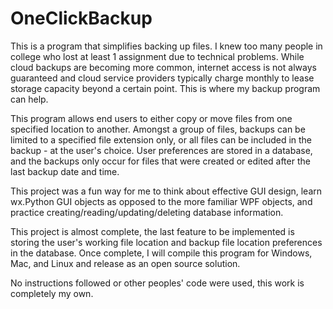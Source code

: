 # OneClickBackup
This is a program that simplifies backing up files. I knew too many people in college who lost at least 1 assignment due to technical problems. While cloud backups are becoming more common, internet access is not always guaranteed and cloud service providers typically charge monthly to lease storage capacity beyond a certain point. This is where my backup program can help.

This program allows end users to either copy or move files from one specified location to another. Amongst a group of files, backups can be limited to a specified file extension only, or all files can be included in the backup - at the user's choice. User preferences are stored in a database, and the backups only occur for files that were created or edited after the last backup date and time.

This project was a fun way for me to think about effective GUI design, learn wx.Python GUI objects as opposed to the more familiar WPF objects, and practice creating/reading/updating/deleting database information.

This project is almost complete, the last feature to be implemented is storing the user's working file location and backup file location preferences in the database. Once complete, I will compile this program for Windows, Mac, and Linux and release as an open source solution.

No instructions followed or other peoples' code were used, this work is completely my own.

